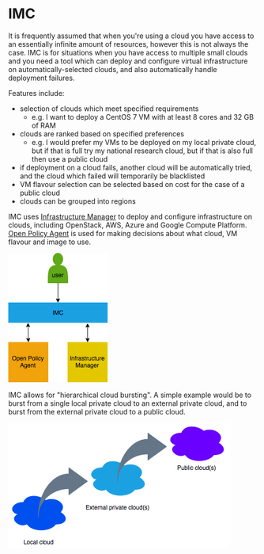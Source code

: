 # IMC

It is frequently assumed that when you're using a cloud you have access to an essentially infinite amount of resources, however this is not always the case. IMC is for situations when you have access to multiple small clouds and you need a tool which can deploy and configure virtual infrastructure on automatically-selected clouds, and also automatically handle deployment failures.

Features include:
* selection of clouds which meet specified requirements
  * e.g. I want to deploy a CentOS 7 VM with at least 8 cores and 32 GB of RAM
* clouds are ranked based on specified preferences
  * e.g. I would prefer my VMs to be deployed on my local private cloud, but if that is full try my national research cloud, but if that is also full then use a public cloud
* if deployment on a cloud fails, another cloud will be automatically tried, and the cloud which failed will temporarily be blacklisted
* VM flavour selection can be selected based on cost for the case of a public cloud
* clouds can be grouped into regions

IMC uses [Infrastructure Manager](https://github.com/grycap/im) to deploy and configure infrastructure on clouds, including OpenStack, AWS, Azure and Google Compute Platform. [Open Policy Agent](https://www.openpolicyagent.org) is used for making decisions about what cloud, VM flavour and image to use.

![Architecture](imc.png)

IMC allows for "hierarchical cloud bursting". A simple example would be to burst from a single local private cloud to an external private cloud, and to burst from the external private cloud to a public cloud.

![Hierarchical cloud bursting](h-c-b.png)
